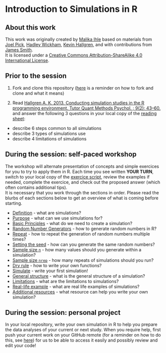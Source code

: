 # Introduction to Simulations in R

## About this work
This work was originally created by [Malika Ihle](https://ox.ukrn.org/people/#MalikaIhle) based on materials from [Joel Pick](https://joelpick.wixsite.com/research), [Hadley Wickham](https://www.yumpu.com/en/document/view/19077330/simulation-hadley-wickham), [Kevin Hallgren](https://doi.org/10.20982/tqmp.09.2.p043), and with contributions from [James Smith](https://github.com/worcjamessmith).   
It is licensed under a [Creative Commons Attribution-ShareAlike 4.0 International License](https://creativecommons.org/licenses/by-sa/4.0/).

## Prior to the session
1) Fork and clone this repository ([here](https://github.com/MalikaIhle/Collaborative-RStudio-GitHub) is a reminder on how to fork and clone and what it means)  

2) Read [Hallgren A. K. 2013. Conducting simulation studies in the R programming environment. Tutor Quant Methods Psychol. ; 9(2): 43–60.](https://doi.org/10.20982/tqmp.09.2.p043) and answer the following 3 questions in your local copy of the [reading sheet](./Hallgren2013/ReadingSheet.md):  
  * describe 6 steps common to all simulations  
  * describe 3 types of simulations use  
  * describe 4 limitations of simulations

## During the session: self-paced workshop
The workshop will alternate presentation of concepts and simple exercices for you to try to apply them in R. Each time you see written **YOUR TURN**, switch to your local copy of the [exercice script](./exercice_script.R), review the examples if needed, complete the exercice, and check out the proposed answer (which often contains additional tips).  
It is necessary that you work through the sections in order. Please read the blurbs of each sections below to get an overview of what is coming before starting.    

* [Definition](./definition.md) - what are simulations?
* [Purpose](./purpose.md) - what can we use simulations for?
* [Basic Principles](./basic-principles.md) - what do we need to create a simulation?
* [Random Number Generators](./random-numbers-generators.md) - how to generate random numbers in R?
* [Repeat](./repeat.md) - how to repeat the generation of random numbers multiple times?
* [Setting the seed](./seed.md) - how can you generate the same random numbers?
* [Sample size `n`](./sample-size-n.md) - how many values should you generate within a simulation?
* [Sample size `nrep`](./sample-size-nrep.md) - how many repeats of simulations should you run?
* [Dry rule](./dry-rule.md) - how to write your own functions?
* [Simulate](./simulate.md) - write your first simulation!
* [General structure](./general-structure.md) - what is the general structure of a simulation?
* [Limitations](./limitations.md) - what are the limitations to simulations?
* [Real-life example](./real-life-example.md) - what are real life examples of simulations?
* [Additional resources](./resources.md) - what resource can help you write your own simulation?

## During the session: personal project
In your local repository, write your own simulation in R to help you prepare the data analyses of your current or next study. When you require help, first push your current work on your GitHub remote (for a reminder on how to do this, see [here](https://github.com/MalikaIhle/Introduction-RStudio-Git-GitHub)) for us to be able to access it easily and possibly review and edit your code!  

